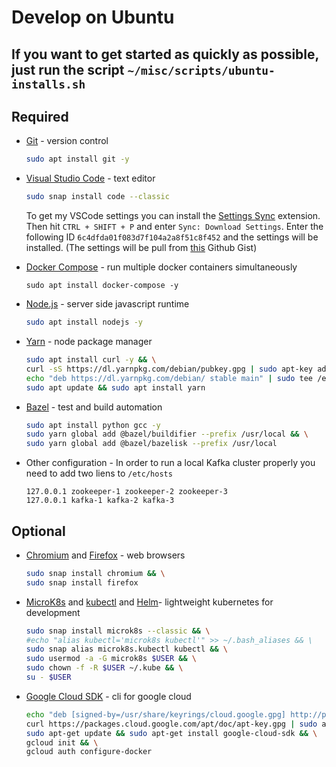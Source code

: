 # Develop on Ubuntu

## If you want to get started as quickly as possible, just run the script `~/misc/scripts/ubuntu-installs.sh`

## Required

- [Git](https://github.com/git/git) - version control

  ```bash
  sudo apt install git -y
  ```

- [Visual Studio Code](https://github.com/Microsoft/vscode) - text editor

  ```bash
  sudo snap install code --classic
  ```

  To get my VSCode settings you can install the [Settings Sync](https://marketplace.visualstudio.com/items?itemName=Shan.code-settings-sync) extension.
  Then hit `CTRL + SHIFT + P` and enter `Sync: Download Settings`. Enter the following ID `6c4dfda01f083d7f104a2a8f51c8f452` and the settings will be installed. (The settings will be pull from [this](https://gist.github.com/flolu/6c4dfda01f083d7f104a2a8f51c8f452) Github Gist)

- [Docker Compose](https://github.com/docker/compose) - run multiple docker containers simultaneously

  ```
  sudo apt install docker-compose -y
  ```

- [Node.js](https://nodejs.org) - server side javascript runtime

  ```bash
  sudo apt install nodejs -y
  ```

- [Yarn](https://github.com/yarnpkg/yarn) - node package manager

  ```bash
  sudo apt install curl -y && \
  curl -sS https://dl.yarnpkg.com/debian/pubkey.gpg | sudo apt-key add - && \
  echo "deb https://dl.yarnpkg.com/debian/ stable main" | sudo tee /etc/apt/sources.list.d/yarn.list && \
  sudo apt update && sudo apt install yarn
  ```

- [Bazel](https://github.com/bazelbuild/bazel) - test and build automation

  ```bash
  sudo apt install python gcc -y
  sudo yarn global add @bazel/buildifier --prefix /usr/local && \
  sudo yarn global add @bazel/bazelisk --prefix /usr/local
  ```

- Other configuration - In order to run a local Kafka cluster properly you need to add two liens to `/etc/hosts`
  ```
  127.0.0.1 zookeeper-1 zookeeper-2 zookeeper-3
  127.0.0.1 kafka-1 kafka-2 kafka-3
  ```

## Optional

- [Chromium](https://github.com/chromium/chromium) and [Firefox](https://www.mozilla.org/en-US/firefox/new) - web browsers

  ```bash
  sudo snap install chromium && \
  sudo snap install firefox
  ```

- [MicroK8s](https://github.com/ubuntu/microk8s) and [kubectl](https://github.com/kubernetes/kubectl) and [Helm](https://github.com/helm/helm)- lightweight kubernetes for development

  ```bash
  sudo snap install microk8s --classic && \
  #echo "alias kubectl='microk8s kubectl'" >> ~/.bash_aliases && \
  sudo snap alias microk8s.kubectl kubectl && \
  sudo usermod -a -G microk8s $USER && \
  sudo chown -f -R $USER ~/.kube && \
  su - $USER
  ```

- [Google Cloud SDK](https://cloud.google.com/sdk/) - cli for google cloud

  ```bash
  echo "deb [signed-by=/usr/share/keyrings/cloud.google.gpg] http://packages.cloud.google.com/apt cloud-sdk main" | sudo tee -a /etc/apt/sources.list.d/google-cloud-sdk.list && \
  curl https://packages.cloud.google.com/apt/doc/apt-key.gpg | sudo apt-key --keyring /usr/share/keyrings/cloud.google.gpg add - && \
  sudo apt-get update && sudo apt-get install google-cloud-sdk && \
  gcloud init && \
  gcloud auth configure-docker
  ```
